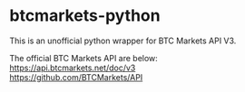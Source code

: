 # btcmarkets-python
This is an unofficial python wrapper for BTC Markets API V3.

The official BTC Markets API are below: \
https://api.btcmarkets.net/doc/v3 \
https://github.com/BTCMarkets/API
